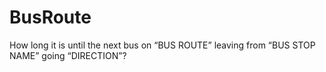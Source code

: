 # BusRoute
How long it is until the next bus on “BUS ROUTE” leaving from “BUS STOP NAME” going “DIRECTION”?
